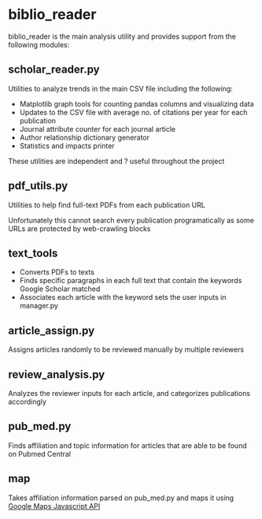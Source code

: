 # biblio_reader

biblio_reader is the main analysis utility and provides support from the following modules:
## scholar_reader.py
Utilities to analyze trends in the main CSV file including the following:
* Matplotlib graph tools for counting pandas columns and visualizing data
* Updates to the CSV file with average no. of citations per year for each publication
* Journal attribute counter for each journal article
* Author relationship dictionary generator
* Statistics and impacts printer

These utilities are independent and ?  useful throughout the project

## pdf_utils.py

Utilities to help find full-text PDFs from each publication URL
 
 Unfortunately this cannot search every publication programatically as some URLs are protected by web-crawling blocks  

## text_tools

* Converts PDFs to texts
* Finds specific paragraphs in each full text that contain the keywords Google Scholar matched
* Associates each article with the keyword sets the user inputs in manager.py

## article_assign.py
Assigns articles randomly to be reviewed manually by multiple reviewers
## review_analysis.py
Analyzes the reviewer inputs for each article, and categorizes publications accordingly
## pub_med.py
Finds affiliation and topic information for articles that are able to be found on Pubmed Central
## map
Takes affiliation information parsed on pub_med.py and maps it using [Google Maps Javascript API](https://developers.google.com/maps/documentation/javascript/)
